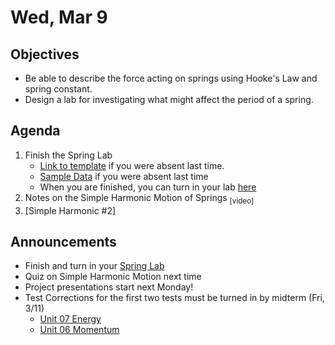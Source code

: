 Wed, Mar 9
=================== 
  
Objectives  
------------  
- Be able to describe the force acting on springs using Hooke's Law and spring constant.
- Design a lab for investigating what might affect the period of a spring.

Agenda    
---------    

1. Finish the Spring Lab
	- [Link to template][temp] if you were absent last time.
	-  [Sample Data][share] if you were absent last time
	- When you are finished, you can turn in your lab [here][turnin]
2. Notes on the Simple Harmonic Motion of Springs <sub>[video]</sub>
3. [Simple Harmonic #2]

Announcements 
-------------  
- Finish and turn in your [Spring Lab][turnin]
- Quiz on Simple Harmonic Motion next time
- Project presentations start next Monday!
- Test Corrections for the first two tests must be turned in by midterm (Fri, 3/11)
	- [Unit 07 Energy](https://avon.schoology.com/assignment/5656214362/)
	- [Unit 06 Momentum](https://avon.schoology.com/assignment/5574857809/)


[pend]: https://avon.schoology.com/assignment/5690527389/info
[temp]: https://avon.schoology.com/course/5138386979/materials/gp/5736808063
[k]: https://avon.schoology.com/course/5138386979/materials/gp/5743145081
[share]: https://avon.schoology.com/course/5138386979/materials/discussion/view/5736829268
[turnin]: https://avon.schoology.com/assignment/5743142469/
<!--stackedit_data:
eyJoaXN0b3J5IjpbODc5ODA2NDM3LC04NTQxNzkwMDQsMTQ0Nj
Y2Njk1OCwtMzM5NTU2MjQwLC03NzQ4NzE4MTYsLTk3ODE0NzM0
MywtMjE0MDcyMzcxLC01NTcyMTM2NjcsMzc5NjEyOTc4LDIwMT
MwMjEzODcsNjkwNzE4MTAsMTg3ODY3OTYxNiwxNDI2NTA3Njk5
LC0yMTIzNzk4NTUzLDI1NDAxNjI1LC0xMzQ2NDc2MzU5LDE2MT
czMTIzMTcsMzQ3MzcyNzM4LC02OTg1MjQxMTIsLTIwOTg1NTkz
NF19
-->